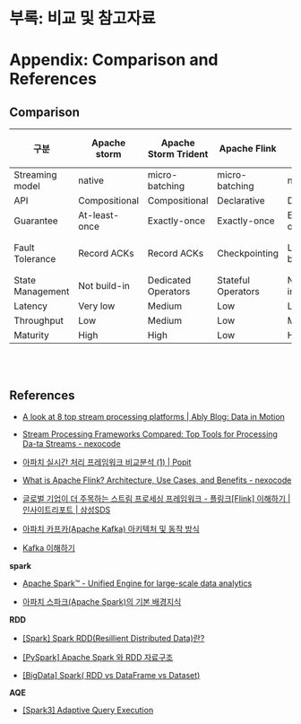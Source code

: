 # 부록: 비교 및 참고자료
# Appendix: Comparison and References

## Comparison

| 구분 | Apache storm | Apache Storm Trident | Apache Flink | Apache Kafka | Apache Kafka Streams | Spark streaming | Samza |
| --- | --- | --- | --- | --- | --- | --- | --- |
| Streaming model | native | micro-batching | micro-batching | native | native | micro-batching | native |
| API | Compositional | Compositional | Declarative | Declarative | Declarative | Declarative | Compositional |
| Guarantee | At-least-once | Exactly-once | Exactly-once | Exactly-once | Exactly-once | Exactly-once | At-least-once |
| Fault Tolerance | Record ACKs | Record ACKs | Checkpointing | Log-based | Log-based | RDD based Checkpointing | Log-based(kafka 활용) |
| State Management | Not build-in | Dedicated Operators | Stateful Operators | Not build-in | Stateful Operators | Dedicated Dstream | Stateful Operators |
| Latency | Very low | Medium | Low | Low | Low | Medium | Low |
| Throughput | Low | Medium | Low | Medium | Medium | High | Medium |
| Maturity | High | High | Low | High | High | High | Medium |


<br><br>

## References

- [A look at 8 top stream processing platforms | Ably Blog: Data in Motion](https://ably.com/blog/a-look-at-8-top-stream-processing-platforms)

- [Stream Processing Frameworks Compared: Top Tools for Processing Da-ta Streams - nexocode](https://nexocode.com/blog/posts/stream-processing-frameworks-compared-top-tools-for-processing-data-streams/)

- [아파치 실시간 처리 프레임워크 비교분석 (1) | Popit](https://www.popit.kr/아파치-실시간-처리-프레임워크-비교분석-1/)

- [What is Apache Flink? Architecture, Use Cases, and Benefits - nexocode](https://nexocode.com/blog/posts/what-is-apache-flink/)

- [글로벌 기업이 더 주목하는 스트림 프로세싱 프레임워크 - 플링크[Flink] 이해하기 | 인사이트리포트 | 삼성SDS](https://www.samsungsds.com/kr/insights/flink.html)

- [아파치 카프카(Apache Kafka) 아키텍처 및 동작 방식](https://engkimbs.tistory.com/691)

- [Kafka 이해하기](https://medium.com/@umanking/카프카에-대해서-이야기-하기전에-먼저-data에-대해서-이야기해보자-d2e3ca2f3c2)

**spark**

- [Apache Spark™ - Unified Engine for large-scale data analytics](https://spark.apache.org/)

- [아파치 스파크(Apache Spark)의 기본 배경지식](https://firststep-de.tistory.com/47)

**RDD**

- [[Spark] Spark RDD(Resillient Distributed Data)란?](https://artist-developer.tistory.com/17)

- [[PySpark] Apache Spark 와 RDD 자료구조](https://techblog-history-younghunjo1.tistory.com/151)

- [[BigData] Spark( RDD vs DataFrame vs Dataset)](https://spidyweb.tistory.com/197)

**AQE**

- [[Spark3] Adaptive Query Execution](https://eyeballs.tistory.com/245)